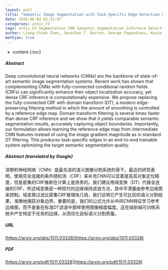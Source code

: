 ```yaml
---
layout: post
title: "Semantic Image Segmentation with Task-Specific Edge Detection Using CNNs and a Discriminatively Trained Domain Transform"
date: 2016-06-02 02:11:07
categories: arXiv_CV
tags: arXiv_CV Segmentation CNN Semantic_Segmentation Inference Detection
author: Liang-Chieh Chen, Jonathan T. Barron, George Papandreou, Kevin Murphy, Alan L. Yuille
mathjax: true
---
```


* content
{:toc}

##### Abstract
Deep convolutional neural networks (CNNs) are the backbone of state-of-art semantic image segmentation systems. Recent work has shown that complementing CNNs with fully-connected conditional random fields (CRFs) can significantly enhance their object localization accuracy, yet dense CRF inference is computationally expensive. We propose replacing the fully-connected CRF with domain transform (DT), a modern edge-preserving filtering method in which the amount of smoothing is controlled by a reference edge map. Domain transform filtering is several times faster than dense CRF inference and we show that it yields comparable semantic segmentation results, accurately capturing object boundaries. Importantly, our formulation allows learning the reference edge map from intermediate CNN features instead of using the image gradient magnitude as in standard DT filtering. This produces task-specific edges in an end-to-end trainable system optimizing the target semantic segmentation quality.

##### Abstract (translated by Google)
深卷积神经网络（CNN）是最先进的语义图像分割系统的骨干。最近的研究表明，使用完全连接的条件随机场（CRF）来补充CNN可以显着提高其对象定位精度，但是密集的CRF推断在计算上是昂贵的。我们建议用域变换（DT）代替全连接的CRF，所述域变换是一种现代的边缘保持滤波方法，其中平滑量由参考边缘图来控制。域变换过滤比密集CRF推理快几倍，我们证明它产生可比较的语义分割结果，准确地捕获对象边界。重要的是，我们的公式允许从中间CNN特征学习参考边缘图，而不是象在标准DT滤波中那样使用图像梯度幅度。这在端到端可训练系统中产生特定于任务的边缘，从而优化目标语义分割质量。

##### URL
[https://arxiv.org/abs/1511.03328](https://arxiv.org/abs/1511.03328)

##### PDF
[https://arxiv.org/pdf/1511.03328](https://arxiv.org/pdf/1511.03328)

